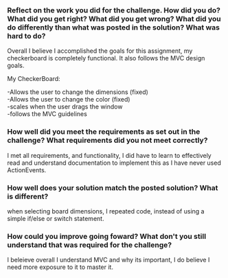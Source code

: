 

### Reflect on the work you did for the challenge. How did you do? What did you get right? What did you get wrong? What did you do differently than what was posted in the solution? What was hard to do?

Overall I believe I accomplished the goals for this assignment, my checkerboard is completely functional.
It also follows the MVC design goals.

My CheckerBoard:  
  
-Allows the user to change the dimensions (fixed)  
-Allows the user to change the color (fixed)  
-scales when the user drags the window  
-follows the MVC guidelines  

### How well did you meet the requirements as set out in the challenge? What requirements did you not meet correctly?
I met all requirements, and functionality, I did have to learn to effectively read and understand documentation to implement this as I have never used ActionEvents.
### How well does your solution match the posted solution? What is different?
when selecting board dimensions, I repeated code, instead of using a simple if/else or switch statement.
### How could you improve going foward? What don't you still understand that was required for the challenge?
I beleieve overall I understand MVC and why its important, I do believe I need more exposure to it to master it.
